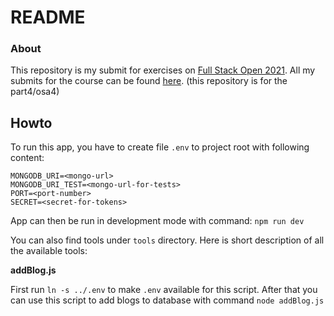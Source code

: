 # README

### About

This repository is my submit for exercises on [Full Stack Open 2021](https://fullstackopen.com/). All my submits for the course can be found [here](https://github.com/kosvi/HY_FullStack). (this repository is for the part4/osa4)

## Howto

To run this app, you have to create file `.env` to project root with following content: 

```
MONGODB_URI=<mongo-url>
MONGODB_URI_TEST=<mongo-url-for-tests>
PORT=<port-number>
SECRET=<secret-for-tokens>
```
App can then be run in development mode with command: `npm run dev`

You can also find tools under `tools` directory. Here is short description of all the available tools:

**addBlog.js**

First run `ln -s ../.env` to make `.env` available for this script. After that you can use this script to add blogs to database with command `node addBlog.js`
